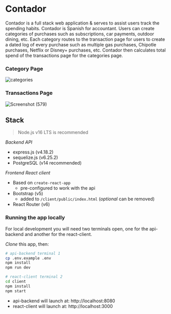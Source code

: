 # Contador

Contador is a full stack web application & serves to assist users track the spending habits. Contador is Spanish for accountant. Users can create categories of purchases such as subscriptions, car payments, outdoor dining, etc. Each category routes to the transaction page for users to create a dated log of every purchase such as multiple gas purchases, Chipotle purchases, Netflix or Disney+ purchases, etc. Contador then calculates total spend of the transactions page for the categories page. 

### Category Page
![categories](https://user-images.githubusercontent.com/87147191/213731309-ecdfaa56-5f1e-4ecd-950d-804788c5f2b3.jpg)

### Transactions Page
![Screenshot (579)](https://user-images.githubusercontent.com/87147191/213731421-0af649d2-0ef8-4757-b005-cbe905ee51e7.png)

## Stack

> Node.js v16 LTS is recommended

_Backend API_

- express.js (v4.18.2)
- sequelize.js (v6.25.2)
- PostgreSQL (v14 recommended)

_Frontend React client_

- Based on `create-react-app`
  - pre-configured to work with the api
- Bootstrap (v5)
  - added to `/client/public/index.html` (_optional_ can be removed)
- React Router (v6)

### Running the app locally

For local development you will need two terminals open, one for the api-backend and another for the react-client.

_Clone_ this app, then:

```bash
# api-backend terminal 1
cp .env.example .env
npm install
npm run dev
```



```bash
# react-client terminal 2
cd client
npm install
npm start
```

- api-backend will launch at: http://localhost:8080
- react-client will launch at: http://localhost:3000

